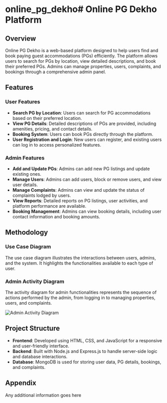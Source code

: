 # online_pg_dekho# Online PG Dekho Platform

## Overview

Online PG Dekho is a web-based platform designed to help users find and book paying guest accommodations (PGs) efficiently. The platform allows users to search for PGs by location, view detailed descriptions, and book their preferred PGs. Admins can manage properties, users, complaints, and bookings through a comprehensive admin panel.

## Features

### User Features
- **Search PG by Location**: Users can search for PG accommodations based on their preferred location.
- **View PG Details**: Detailed descriptions of PGs are provided, including amenities, pricing, and contact details.
- **Booking System**: Users can book PGs directly through the platform.
- **User Registration and Login**: New users can register, and existing users can log in to access personalized features.

### Admin Features
- **Add and Update PGs**: Admins can add new PG listings and update existing ones.
- **Manage Users**: Admins can add users, block or remove users, and view user details.
- **Manage Complaints**: Admins can view and update the status of complaints lodged by users.
- **View Reports**: Detailed reports on PG listings, user activities, and platform performance are available.
- **Booking Management**: Admins can view booking details, including user contact information and booking amounts.

## Methodology

### Use Case Diagram
The use case diagram illustrates the interactions between users, admins, and the system. It highlights the functionalities available to each type of user.


### Admin Activity Diagram
The activity diagram for admin functionalities represents the sequence of actions performed by the admin, from logging in to managing properties, users, and complaints.

![Admin Activity Diagram](path/to/admin_activity_diagram.png)

## Project Structure

- **Frontend**: Developed using HTML, CSS, and JavaScript for a responsive and user-friendly interface.
- **Backend**: Built with Node.js and Express.js to handle server-side logic and database interactions.
- **Database**: MongoDB is used for storing user data, PG details, bookings, and complaints.



## Appendix

Any additional information goes here

